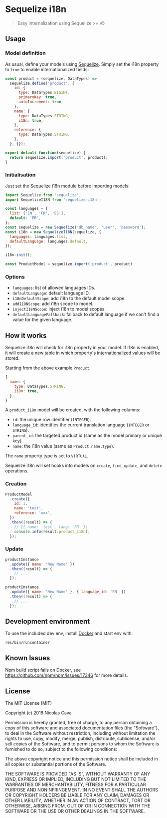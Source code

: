 # Sequelize i18n

> Easy internalization using Sequelize >= v5

## Usage

### Model definition

As usual, define your models using [Sequelize](http://docs.sequelizejs.com). Simply set the i18n property to `true` to enable internationalized fields:

```javascript
const product = (sequelize, DataTypes) =>
  sequelize.define('product', {
    id: {
      type: DataTypes.BIGINT,
      primaryKey: true,
      autoIncrement: true,
    },
    name: {
      type: DataTypes.STRING,
      i18n: true,
    },
    reference: {
      type: DataTypes.STRING,
    },
  }, {});

export default function(sequelize) {
  return sequelize.import('product', product);
}
```

### Initialisation

Just set the Sequelize i18n module before importing models:

```javascript
import Sequelize from 'sequelize';
import SequelizeI18N from 'sequelize-i18n';

const languages = {
  list: ['EN', 'FR', 'ES'],
  default: 'FR',
};
const sequelize = new Sequelize('db_name', 'user', 'password');
const i18n = new SequelizeI18N(sequelize, {
  languages: languages.list,
  defaultLanguage: languages.default,
});

i18n.init();

const ProductModel = sequelize.import('product', product)
```

### Options

* `languages`: list of allowed languages IDs.
* `defaultLanguage`: default language ID.
* `i18nDefaultScope`: add i18n to the default model scope.
* `addI18NScope`: add i18n scope to model.
* `injectI18NScope`: inject i18n to model scopes.
* `defaultLanguageFallback`: fallback to default language if we can't find a value for the given language.

## How it works

Sequelize i18n will check for i18n property in your model.
If i18n is enabled, it will create a new table in which property's internationalized values will be stored.

Starting from the above example `Product`.

```javascript
{
  name: {
    type: DataTypes.STRING,
    i18n: true,
  },
}
```

A `product_i18n` model will be created, with the following columns:

* `id`: the unique row identifier (`INTEGER`).
* `language_id`: identifies the current translation language (`INTEGER` or `STRING`).
* `parent_id`: the targeted product id (same as the model primary or unique key).
* `name`: the i18n value (same as `Product.name.type`).

The `name` property type is set to `VIRTUAL`.

Sequelize i18n will set hooks into models on `create`, `find`, `update`, and `delete` operations.

### Creation

```javascript
ProductModel
  .create({
    id: 1,
    name: 'test',
    reference: 'xxx',
  })
  .then((result) => {
    // [{ name: 'test', lang: 'FR' }]
    console.info(result.product_i18n);
  });
```

### Update 

```javascript
productInstance
  .update({ name: 'New Name' })
  .then((result) => {
    // ...
  });

productInstance
  .update({ name: 'New Name' }, { language_id: 'EN' })
  .then((result) => {
    // ...
  });
```


## Development environment

To use the included dev env, install [Docker](https://www.docker.com/) and start env with:

```shell
res/bin/runcontainer
```

## Known Issues

Npm build script fails on Docker, see https://github.com/npm/npm/issues/17346 for more details.

## License

The MIT License (MIT)

Copyright (c) 2018 Nicolas Cava

Permission is hereby granted, free of charge, to any person obtaining a copy
of this software and associated documentation files (the "Software"), to deal
in the Software without restriction, including without limitation the rights
to use, copy, modify, merge, publish, distribute, sublicense, and/or sell
copies of the Software, and to permit persons to whom the Software is
furnished to do so, subject to the following conditions:

The above copyright notice and this permission notice shall be included in all
copies or substantial portions of the Software.

THE SOFTWARE IS PROVIDED "AS IS", WITHOUT WARRANTY OF ANY KIND, EXPRESS OR
IMPLIED, INCLUDING BUT NOT LIMITED TO THE WARRANTIES OF MERCHANTABILITY,
FITNESS FOR A PARTICULAR PURPOSE AND NONINFRINGEMENT. IN NO EVENT SHALL THE
AUTHORS OR COPYRIGHT HOLDERS BE LIABLE FOR ANY CLAIM, DAMAGES OR OTHER
LIABILITY, WHETHER IN AN ACTION OF CONTRACT, TORT OR OTHERWISE, ARISING FROM,
OUT OF OR IN CONNECTION WITH THE SOFTWARE OR THE USE OR OTHER DEALINGS IN THE
SOFTWARE.
